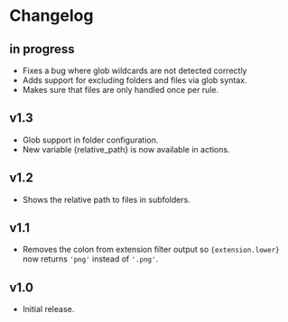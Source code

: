 # Changelog

## in progress
- Fixes a bug where glob wildcards are not detected correctly
- Adds support for excluding folders and files via glob syntax.
- Makes sure that files are only handled once per rule.

## v1.3
- Glob support in folder configuration.
- New variable {relative_path} is now available in actions.

## v1.2
- Shows the relative path to files in subfolders.

## v1.1
- Removes the colon from extension filter output so `{extension.lower}` now
  returns `'png'` instead of `'.png'`.

## v1.0
- Initial release.

